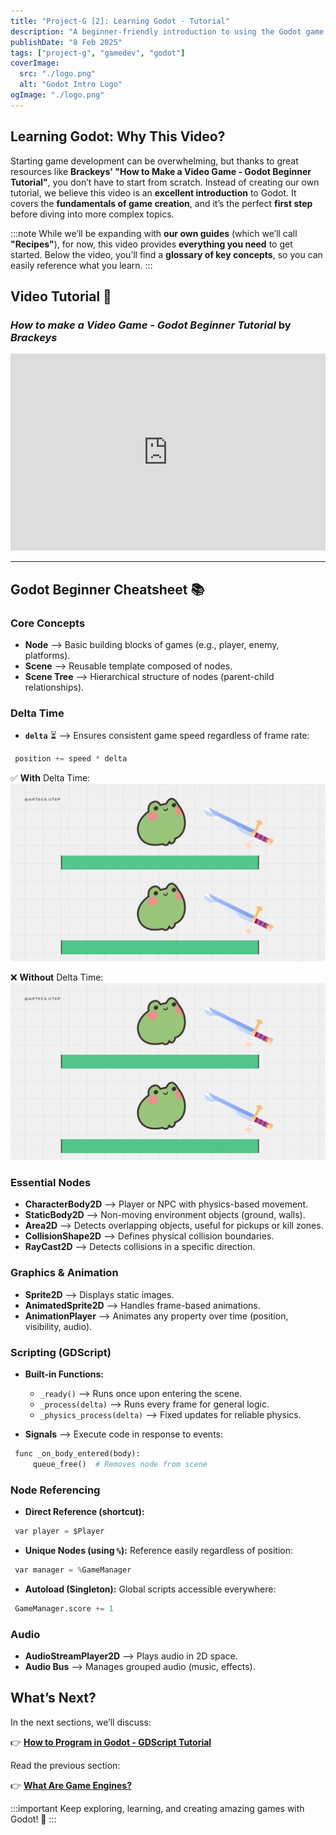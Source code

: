 ```yaml
---
title: "Project-G [2]: Learning Godot - Tutorial"
description: "A beginner-friendly introduction to using the Godot game engine, following Brackeys' tutorial."
publishDate: "8 Feb 2025"
tags: ["project-g", "gamedev", "godot"]
coverImage:
  src: "./logo.png"
  alt: "Godot Intro Logo"
ogImage: "./logo.png"
---
```


## Learning Godot: Why This Video?

Starting game development can be overwhelming, but thanks to great resources like **Brackeys' "How to Make a Video Game - Godot Beginner Tutorial"**, you don’t have to start from scratch. Instead of creating our own tutorial, we believe this video is an **excellent introduction** to Godot. It covers the **fundamentals of game creation**, and it’s the perfect **first step** before diving into more complex topics.

:::note
While we’ll be expanding with **our own guides** (which we’ll call **"Recipes"**), for now, this video provides **everything you need** to get started. Below the video, you’ll find a **glossary of key concepts**, so you can easily reference what you learn.
:::

## Video Tutorial 🎥

### _How to make a Video Game - Godot Beginner Tutorial_ by _Brackeys_

<iframe 
    src="https://www.youtube.com/embed/LOhfqjmasi0" 
    title="How to make a Video Game - Godot Beginner Tutorial" 
    frameborder="0" 
    allow="accelerometer; autoplay; clipboard-write; encrypted-media; gyroscope; picture-in-picture" 
    allowfullscreen 
    width="100%" 
    height="315">
</iframe>

---

## Godot Beginner Cheatsheet 📚

### Core Concepts
- **Node** –> Basic building blocks of games (e.g., player, enemy, platforms).
- **Scene** –> Reusable template composed of nodes.
- **Scene Tree** –> Hierarchical structure of nodes (parent-child relationships).

### Delta Time
- **`delta`** ⏳ –> Ensures consistent game speed regardless of frame rate:
 ```python title="file.gd"
  position += speed * delta
  ```

✅ **With** Delta Time:
![1](./1.gif)

❌ **Without** Delta Time:
![2](./2.gif)

### Essential Nodes
- **CharacterBody2D** –> Player or NPC with physics-based movement.
- **StaticBody2D** –> Non-moving environment objects (ground, walls).
- **Area2D** –> Detects overlapping objects, useful for pickups or kill zones.
- **CollisionShape2D** –> Defines physical collision boundaries.
- **RayCast2D** –> Detects collisions in a specific direction.

### Graphics & Animation
- **Sprite2D** –> Displays static images.
- **AnimatedSprite2D** –> Handles frame-based animations.
- **AnimationPlayer** –> Animates any property over time (position, visibility, audio).

### Scripting (GDScript)
- **Built-in Functions:**
  - `_ready()` –> Runs once upon entering the scene.
  - `_process(delta)` –> Runs every frame for general logic.
  - `_physics_process(delta)` –> Fixed updates for reliable physics.
  
- **Signals** –> Execute code in response to events:
 ```python title="file.gd"
  func _on_body_entered(body):
      queue_free()  # Removes node from scene
  ```

### Node Referencing
- **Direct Reference (shortcut):**
 ```python title="file.gd"
  var player = $Player
  ```

- **Unique Nodes (using `%`):** Reference easily regardless of position:
 ```python title="file.gd"
  var manager = %GameManager
  ```

- **Autoload (Singleton):** Global scripts accessible everywhere:
 ```python title="file.gd"
  GameManager.score += 1
  ```

### Audio
- **AudioStreamPlayer2D** –> Plays audio in 2D space.
- **Audio Bus** –> Manages grouped audio (music, effects).

## What’s Next?

In the next sections, we’ll discuss:

👉 **[How to Program in Godot - GDScript Tutorial](#)**

Read the previous section:

👉 [**What Are Game Engines?**](https://www.artecs.org/posts/game-engines-intro/)

:::important
Keep exploring, learning, and creating amazing games with Godot! 🚀
:::
